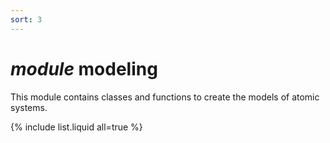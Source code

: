 ```yaml
---
sort: 3
---
```


# *module* modeling 

This module contains classes and functions to create the models of atomic systems.

{% include list.liquid all=true %}
